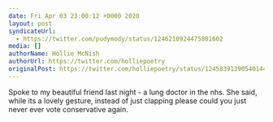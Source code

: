 ```yaml
---
date: Fri Apr 03 23:00:12 +0000 2020
layout: post
syndicateUrl:
  - https://twitter.com/pudymody/status/1246210924475801602
media: []
authorName: Hollie McNish
authorUrl: https://twitter.com/holliepoetry
originalPost: https://twitter.com/holliepoetry/status/1245839139054014465
---
```

Spoke to my beautiful friend last night - a lung doctor in the nhs. She said, while its a lovely gesture, instead of just clapping please could you just never ever vote conservative again.

